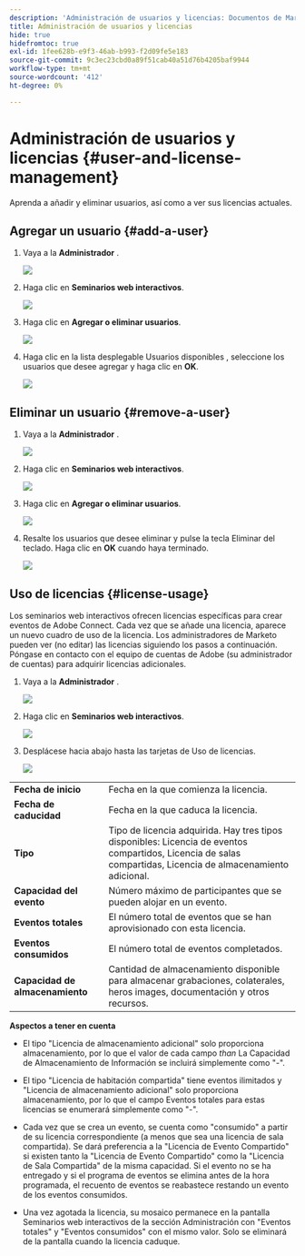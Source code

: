 ```yaml
---
description: 'Administración de usuarios y licencias: Documentos de Marketo: Documentación del producto'
title: Administración de usuarios y licencias
hide: true
hidefromtoc: true
exl-id: 1fee628b-e9f3-46ab-b993-f2d09fe5e183
source-git-commit: 9c3ec23cbd0a89f51cab40a51d76b4205baf9944
workflow-type: tm+mt
source-wordcount: '412'
ht-degree: 0%

---
```


# Administración de usuarios y licencias {#user-and-license-management}

Aprenda a añadir y eliminar usuarios, así como a ver sus licencias actuales.

## Agregar un usuario {#add-a-user}

1. Vaya a la **Administrador** .

   ![](assets/user-and-license-management-1.png)

1. Haga clic en **Seminarios web interactivos**.

   ![](assets/user-and-license-management-2.png)

1. Haga clic en **Agregar o eliminar usuarios**.

   ![](assets/user-and-license-management-3.png)

1. Haga clic en la lista desplegable Usuarios disponibles , seleccione los usuarios que desee agregar y haga clic en **OK**.

   ![](assets/user-and-license-management-4.png)

## Eliminar un usuario {#remove-a-user}

1. Vaya a la **Administrador** .

   ![](assets/user-and-license-management-5.png)

1. Haga clic en **Seminarios web interactivos**.

   ![](assets/user-and-license-management-6.png)

1. Haga clic en **Agregar o eliminar usuarios**.

   ![](assets/user-and-license-management-7.png)

1. Resalte los usuarios que desee eliminar y pulse la tecla Eliminar del teclado. Haga clic en **OK** cuando haya terminado.

   ![](assets/user-and-license-management-8.png)

## Uso de licencias {#license-usage}

Los seminarios web interactivos ofrecen licencias específicas para crear eventos de Adobe Connect. Cada vez que se añade una licencia, aparece un nuevo cuadro de uso de la licencia. Los administradores de Marketo pueden ver (no editar) las licencias siguiendo los pasos a continuación. Póngase en contacto con el equipo de cuentas de Adobe (su administrador de cuentas) para adquirir licencias adicionales.

1. Vaya a la **Administrador** .

   ![](assets/user-and-license-management-9.png)

1. Haga clic en **Seminarios web interactivos**.

   ![](assets/user-and-license-management-10.png)

1. Desplácese hacia abajo hasta las tarjetas de Uso de licencias.

   ![](assets/user-and-license-management-11.png)

<table> 
  <tr> 
   <td><b>Fecha de inicio</b></td>
   <td>Fecha en la que comienza la licencia.</td>
  </tr>
  <tr> 
   <td><b>Fecha de caducidad</b></td>
   <td>Fecha en la que caduca la licencia.</td>
  </tr>
  <tr> 
   <td><b>Tipo</b></td>
   <td>Tipo de licencia adquirida. Hay tres tipos disponibles: Licencia de eventos compartidos, Licencia de salas compartidas, Licencia de almacenamiento adicional.</td>
  </tr>
  <tr> 
   <td><b>Capacidad del evento</b></td>
   <td>Número máximo de participantes que se pueden alojar en un evento.</td>
  </tr>
  <tr> 
   <td><b>Eventos totales</b></td>
   <td>El número total de eventos que se han aprovisionado con esta licencia.</td>
  </tr>
  <tr> 
   <td><b>Eventos consumidos</b></td>
   <td>El número total de eventos completados.</td>
  </tr>
  <tr> 
   <td><b>Capacidad de almacenamiento</b></td>
   <td>Cantidad de almacenamiento disponible para almacenar grabaciones, colaterales, heros images, documentación y otros recursos.</td>
  </tr>
  </tbody>
</table>

**Aspectos a tener en cuenta**

* El tipo &quot;Licencia de almacenamiento adicional&quot; solo proporciona almacenamiento, por lo que el valor de cada campo _than_ La Capacidad de Almacenamiento de Información se incluirá simplemente como &quot;-&quot;.

* El tipo &quot;Licencia de habitación compartida&quot; tiene eventos ilimitados y &quot;Licencia de almacenamiento adicional&quot; solo proporciona almacenamiento, por lo que el campo Eventos totales para estas licencias se enumerará simplemente como &quot;-&quot;.

* Cada vez que se crea un evento, se cuenta como &quot;consumido&quot; a partir de su licencia correspondiente (a menos que sea una licencia de sala compartida). Se dará preferencia a la &quot;Licencia de Evento Compartido&quot; si existen tanto la &quot;Licencia de Evento Compartido&quot; como la &quot;Licencia de Sala Compartida&quot; de la misma capacidad. Si el evento no se ha entregado y si el programa de eventos se elimina antes de la hora programada, el recuento de eventos se reabastece restando un evento de los eventos consumidos.

* Una vez agotada la licencia, su mosaico permanece en la pantalla Seminarios web interactivos de la sección Administración con &quot;Eventos totales&quot; y &quot;Eventos consumidos&quot; con el mismo valor. Solo se eliminará de la pantalla cuando la licencia caduque.
